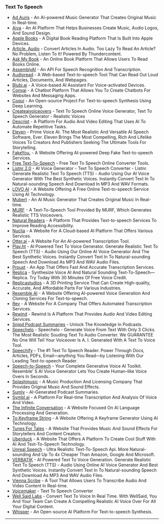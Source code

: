 ### Text To Speech

* [Ad Auris](https://play.ad-auris.com/) - An AI-powered Music Generator That Creates Original Music In Real-time.
* [Aiva](https://www.aiva.ai/) - An AI Platform That Helps Businesses Create Music, Audio Logos, And Sound Design.
* [Apple Books](https://www.apple.com/in/apple-books/) - A Digital Book Reading Platform That Is Built Into Apple Devices.
* [Article. Audio](http://article.audio) - Convert Articles In Audio. Too Lazy To Read An Article? No Problem, Listen To It! Powered By Thundercontent.
* [Ask My Book](https://askmybook.com/) - An Online Book Platform That Allows Users To Read Books Online.
* [AssemblyAI](https://www.assemblyai.com/) - An API For Speech Recognition And Transcription.
* [Audioread](https://audioread.com/) - A Web-based Text-to-speech Tool That Can Read Out Loud Articles, Documents, And Webpages.
* [Blubi.ai](https://blubi.ai/) - A Voice-based AI Assistant For Voice-activated Devices.
* [Convai](https://www.convai.com/) - A Chatbot Platform That Allows You To Create Chatbots For Websites And Messaging Apps.
* [Coqui](https://coqui.ai/) - An Open-source Project For Text-to-speech Synthesis Using Deep Learning.
* [Createaivoiceovers](http://createaivoiceovers.com) - Text To Speech Online Voice Generator, Text To Speech Generator - Realistic Voices
* [Descript](https://www.descript.com/overdub) - A Platform For Audio And Video Editing That Uses AI To Automate Repetitive Tasks.
* [Eleven](https://beta.elevenlabs.io/) - Prime Voice AI. The Most Realistic And Versatile AI Speech Software, Ever. Eleven Brings The Most Compelling, Rich And Lifelike Voices To Creators And Publishers Seeking The Ultimate Tools For Storytelling.
* [FakeYou.](https://fakeyou.com/) - A Website Offering AI-powered Deep Fake Text-to-speech Services.
* [Free Text-To-Speech](http://www.text-to-speech.online) - Free Text To Speech Online Converter Tools.
* [Listnr 2.0](https://www.listnr.tech/) - AI Voice Generator - Text To Speech Converter - Listnr. Generate Realistic Text To Speech (TTS) - Audio Using Our AI Voice Generator With The Best Synthetic Voices. Instantly Convert Text In To Natural-sounding Speech And Download In MP3 And WAV Formats.
* [LOVO AI](https://www.lovo.ai/) - A Website Offering A Free Online Text-to-speech Service Using AI Technology.
* [Mubert](https://mubert.com/) - An AI Music Generator That Creates Original Music In Real-time.
* [MURF](https://murf.ai/text-to-speech) - A Text-To-Speech Tool Provided By MURF, Which Generates Realistic TTS Voiceovers.
* [Natural Readers](http://www.naturalreaders.com) - A Platform That Provides Text-to-speech Services To Improve Reading Accessibility.
* [Nuclia](https://nuclia.cloud/at/mthrfckr/mthrfckr) - A Website For A Cloud-based AI Platform That Offers Various Services.
* [Otter.ai](https://otter.ai/home?f=home) - A Website For An AI-powered Transcription Tool.
* [Play.ht](http://play.ht) - AI Powered Text To Voice Generator. Generate Realistic Text To Speech (TTS) - Audio Using Our Online AI Voice Generator And The Best Synthetic Voices. Instantly Convert Text In To Natural-sounding Speech And Download As MP3 And WAV Audio Files.
* [Proust](https://proust.app/) - An App That Offers Fast And Accurate Transcription Services.
* [Replica](http://replicastudios.com) - Synthesize Voice AI And Natural Sounding Text-To-Speech—Replica. Try Today With 30 Minutes Of Free Voice Credit.
* [Replicastudios](https://www.replicastudios.com/) - A 3D Printing Service That Can Create High-quality, Accurate, And Affordable Parts For Various Industries.
* [Resemble AI](https://www.resemble.ai/) - A Website Offering AI-powered Voice Generation And Cloning Services For Text-to-speech.
* [Rev](https://www.rev.com) - A Website For A Company That Offers Automated Transcription Services.
* [Rewind](https://www.rewind.ai/) - Rewind Is A Platform That Provides Audio And Video Editing Services.
* [Snipd Podcast Summaries](http://www.snipd.com) - Unlock The Knowledge In Podcasts.
* [Speechelo](http://speechelo.com) - Speechelo - Generate Voice From Text With Only 3 Clicks. The Most Realistic Souding Text To Audio Converter. We GUARANTEE No One Will Tell Your Voiceover Is A. I. Generated With A Text To Voice Tool.
* [Speechify](http://speechify.com) - The #1 Text To Speech Reader. Power Through Docs, Articles, PDFs, Email—anything You Read—by Listening With Our Leading Text-to-speech Reader.
* [Speech-to-Speech](http://www.resemble.ai) - Your Complete Generative Voice AI Toolkit. Resemble' S AI Voice Generator Lets You Create Human–like Voice Overs In Seconds.
* [Splashmusic](https://www.splashmusic.com/) - A Music Production And Licensing Company That Provides Original Music And Sound Effects.
* [Sumly](http://www.sumly.ai) - AI-Generated Podcast Summaries.
* [Symbl.ai](https://symbl.ai/) - A Platform For Real-time Transcription And Analysis Of Voice And Video.
* [The Infinite Conversation](https://infiniteconversation.com/) - A Website Focused On AI Language Processing And Generation.
* [To Keyframe String](https://www.chigozie.co.uk/-keyframe-generator) - A Website Offering A Keyframe Generator Using AI Technology.
* [Tunes For Tales](http://tunesfortales.fun) - A Website That Provides Music And Sound Effects For Storytellers And Content Creators.
* [Uberduck](https://app.uberduck.ai/speak#mode=tts-basic\&voice=zwf) - A Website That Offers A Platform To Create Cool Stuff With AI And Text-To-Speech Technology.
* [Unreal Speech](http://unrealspeech.up.railway.app) - Ultra Realistic Text-To-Speech Api. More Natural-sounding And Up To 4x Cheaper Than Amazon, Google And Microsoft.
* [VERBATIK](http://verbatik.com) - AI Powered Text To Voice Generation. Generate Realistic Text To Speech (TTS) - Audio Using Online AI Voice Generator And Best Synthetic Voices. Instantly Convert Text In To Natural-sounding Speech And Download As MP3 And WAV Audio Files.
* [Vienna Scribe](https://vienna.earth/meta/scribe) - A Tool That Allows Users To Transcribe Audio And Video Content In Real-time.
* [Voicemaker](http://voicemaker.in) - Text To Speech Converter
* [Well Said Labs](https://wellsaidlabs.com/) - Convert Text To Voice In Real Time. With WellSaid, You And Your Team Can Create A Compelling Realistic AI Voice Over For All Your Digital Content.
* [Whisper](https://github.com/openai/whisper) - An Open-source AI Platform For Text-to-speech Synthesis.

***